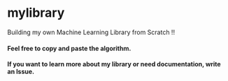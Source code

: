 # mylibrary
Building my own Machine Learning Library from Scratch !!

#### Feel free to copy and paste the algorithm.
#### If you want to learn more about my library or need documentation, write an Issue.
